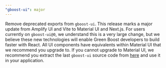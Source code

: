 ```yaml
---
"gboost-ui": major
---
```


Remove deprecated exports from `gboost-ui`. This release marks a major update from Amplify UI and Vite to Material UI and Next.js. For users currently on `gboost-ui@0`, we understand this is a very large change, but we believe these new technologies will enable Green Boost developers to build faster with React. All UI components have equivalents within Material UI that we recommend you upgrade to. If you cannot upgrade to Material UI, we recommend you extract the last `gboost-ui` source code from [here](https://github.com/awslabs/green-boost/tree/320f3e00d0fde2d86b570408648de260a5a3e2fd) and use it in your application.
